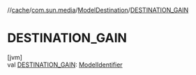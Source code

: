 //[cache](../../../index.md)/[com.sun.media](../index.md)/[ModelDestination](index.md)/[DESTINATION_GAIN](-d-e-s-t-i-n-a-t-i-o-n_-g-a-i-n.md)

# DESTINATION_GAIN

[jvm]\
val [DESTINATION_GAIN](-d-e-s-t-i-n-a-t-i-o-n_-g-a-i-n.md): [ModelIdentifier](../-model-identifier/index.md)
